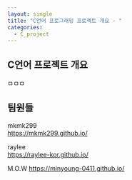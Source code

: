 ```yaml
---
layout: single
title: "C언어 프로그래밍 프로젝트 개요 - "
categories:
  - C_project
---
```


## C언어 프로젝트 개요
ㅁㅁㅁ


## 팀원들
mkmk299   
<https://mkmk299.github.io/>   

raylee   
<https://raylee-kor.github.io/>   

M.O.W
<https://minyoung-0411.github.io/>   
